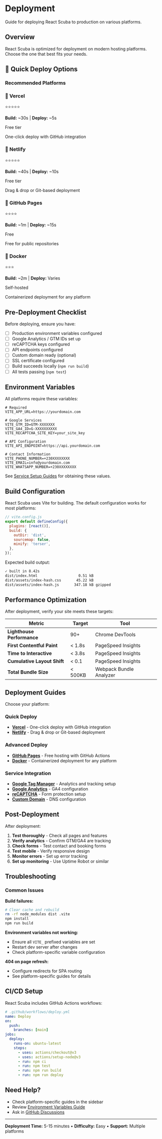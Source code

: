 # Deployment

Guide for deploying React Scuba to production on various platforms.

## Overview

React Scuba is optimized for deployment on modern hosting platforms. Choose the one that best fits your needs.

## 🚀 Quick Deploy Options

### Recommended Platforms

<div class="platform-grid">
  <div class="platform-card">
    <h3>🔵 Vercel</h3>
    <p class="stars">⭐⭐⭐⭐⭐</p>
    <p><strong>Build:</strong> ~30s | <strong>Deploy:</strong> ~5s</p>
    <p><span class="badge badge-success">Free tier</span></p>
    <p>One-click deploy with GitHub integration</p>
  </div>
  <div class="platform-card">
    <h3>💚 Netlify</h3>
    <p class="stars">⭐⭐⭐⭐⭐</p>
    <p><strong>Build:</strong> ~40s | <strong>Deploy:</strong> ~10s</p>
    <p><span class="badge badge-success">Free tier</span></p>
    <p>Drag & drop or Git-based deployment</p>
  </div>
  <div class="platform-card">
    <h3>🐙 GitHub Pages</h3>
    <p class="stars">⭐⭐⭐⭐</p>
    <p><strong>Build:</strong> ~1m | <strong>Deploy:</strong> ~15s</p>
    <p><span class="badge badge-success">Free</span></p>
    <p>Free for public repositories</p>
  </div>
  <div class="platform-card">
    <h3>🐳 Docker</h3>
    <p class="stars">⭐⭐⭐</p>
    <p><strong>Build:</strong> ~2m | <strong>Deploy:</strong> Varies</p>
    <p><span class="badge badge-info">Self-hosted</span></p>
    <p>Containerized deployment for any platform</p>
  </div>
</div>

## Pre-Deployment Checklist

Before deploying, ensure you have:

- [ ] Production environment variables configured
- [ ] Google Analytics / GTM IDs set up
- [ ] reCAPTCHA keys configured
- [ ] API endpoints configured
- [ ] Custom domain ready (optional)
- [ ] SSL certificate configured
- [ ] Build succeeds locally (`npm run build`)
- [ ] All tests passing (`npm test`)

## Environment Variables

All platforms require these variables:

```env
# Required
VITE_APP_URL=https://yourdomain.com

# Google Services
VITE_GTM_ID=GTM-XXXXXXX
VITE_GA4_ID=G-XXXXXXXXXX
VITE_RECAPTCHA_SITE_KEY=your_site_key

# API Configuration
VITE_API_ENDPOINT=https://api.yourdomain.com

# Contact Information
VITE_PHONE_NUMBER=+230XXXXXXXX
VITE_EMAIL=info@yourdomain.com
VITE_WHATSAPP_NUMBER=+230XXXXXXXX
```

See [Service Setup Guides](/deployment/gtm) for obtaining these values.

## Build Configuration

React Scuba uses Vite for building. The default configuration works for most platforms:

```javascript
// vite.config.js
export default defineConfig({
  plugins: [react()],
  build: {
    outDir: 'dist',
    sourcemap: false,
    minify: 'terser',
  },
});
```

Expected build output:

```bash
✓ built in 8.42s
dist/index.html                   0.51 kB
dist/assets/index-hash.css       45.22 kB
dist/assets/index-hash.js       347.18 kB gzipped
```

## Performance Optimization

After deployment, verify your site meets these targets:

| Metric                      | Target  | Tool                    |
| --------------------------- | ------- | ----------------------- |
| **Lighthouse Performance**  | 90+     | Chrome DevTools         |
| **First Contentful Paint**  | < 1.8s  | PageSpeed Insights      |
| **Time to Interactive**     | < 3.8s  | PageSpeed Insights      |
| **Cumulative Layout Shift** | < 0.1   | PageSpeed Insights      |
| **Total Bundle Size**       | < 500KB | Webpack Bundle Analyzer |

## Deployment Guides

Choose your platform:

### Quick Deploy

- **[Vercel](/deployment/vercel)** - One-click deploy with GitHub integration
- **[Netlify](/deployment/netlify)** - Drag & drop or Git-based deployment

### Advanced Deploy

- **[GitHub Pages](/deployment/github-pages)** - Free hosting with GitHub Actions
- **[Docker](/deployment/docker)** - Containerized deployment for any platform

### Service Integration

- **[Google Tag Manager](/deployment/gtm)** - Analytics and tracking setup
- **[Google Analytics](/deployment/analytics)** - GA4 configuration
- **[reCAPTCHA](/deployment/recaptcha)** - Form protection setup
- **[Custom Domain](/deployment/domain)** - DNS configuration

## Post-Deployment

After deployment:

1. **Test thoroughly** - Check all pages and features
2. **Verify analytics** - Confirm GTM/GA4 are tracking
3. **Check forms** - Test contact and booking forms
4. **Test mobile** - Verify responsive design
5. **Monitor errors** - Set up error tracking
6. **Set up monitoring** - Use Uptime Robot or similar

## Troubleshooting

### Common Issues

**Build failures:**

```bash
# Clear cache and rebuild
rm -rf node_modules dist .vite
npm install
npm run build
```

**Environment variables not working:**

- Ensure all `VITE_` prefixed variables are set
- Restart dev server after changes
- Check platform-specific variable configuration

**404 on page refresh:**

- Configure redirects for SPA routing
- See platform-specific guides for details

## CI/CD Setup

React Scuba includes GitHub Actions workflows:

```yaml
# .github/workflows/deploy.yml
name: Deploy
on:
  push:
    branches: [main]
jobs:
  deploy:
    runs-on: ubuntu-latest
    steps:
      - uses: actions/checkout@v3
      - uses: actions/setup-node@v3
      - run: npm ci
      - run: npm test
      - run: npm run build
      - run: npm run deploy
```

## Need Help?

- Check platform-specific guides in the sidebar
- Review [Environment Variables Guide](/guide/environment)
- Ask in [GitHub Discussions](https://github.com/DeanLuus22021994/react-scuba/discussions)

---

**Deployment Time:** 5-15 minutes • **Difficulty:** Easy • **Support:** Multiple platforms
